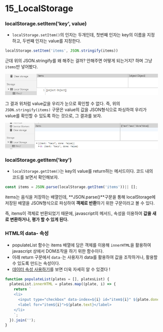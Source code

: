 
# 15_LocalStorage

### localStorage.setItem('key', value)
- `localStorage.setItem()`의 인자는 두개인데, 첫번째 인자는 key의 이름을 지정하고, 두번째 인자는 value를 지정한다.

```javascript
localStorage.setItem('items', JSON.stringify(items))
```

근데 위의 JSON.stringify를 왜 해주는 걸까? 안해주면 어떻게 되는거지? 하며 그냥 `items`만 넣어봤다.

![image-20210107230025377](%EB%A1%9C%EC%BB%AC%20%EC%8A%A4%ED%86%A0%EB%A6%AC%EC%A7%80%20%EC%9D%B4%ED%95%B4.assets/image-20210107230025377.png)

그 결과 위처럼 value값을 우리가 눈으로 확인할 수 없다. 즉, 위의 `JSON.stringify(items)` 구문은 value의 값을 JSON형식으로 파싱하여 우리가 value를 확인할 수 있도록 하는 것으로, 그 결과를 보자.

![image-20210107230258954](%EB%A1%9C%EC%BB%AC%20%EC%8A%A4%ED%86%A0%EB%A6%AC%EC%A7%80%20%EC%9D%B4%ED%95%B4.assets/image-20210107230258954.png)


### localStorage.getItem('key')

- `localStorage.getItem()`는 key의 value를 return하는 메서드이다. 코드 내의 코드를 보면서 확인해보자.

```javascript
const items = JSON.parse(localStorage.getItem('items'))|| [];
```
items는 음식을 저장하는 배열인데, **JSON.parse()**구문을 통해 localStorage에 저장된 배열을 JSON형식으로 파싱하여 **객체로 반환**하기 위한 구문이라고 볼 수 있다.

즉, items이 객체로 반환되었기 때문에, javascript의 메서드, 속성을 이용하여 **값을 새로 변환하거나, 평가 할 수 있게 된다.**

### HTML의 data- 속성
- populateList 함수는 items 배열에 담은 객체를 이용해 `innerHTML`을 활용하여 javascript 상에서 DOM조작을 하기 위한 함수이다.
- 아래 return 구문에서 `data-`는 사용자가 data를 활용하여 값을 조작하거나, 활용할 수 있도록 만드는 속성이다.
- [데이터 속성 사용하기](https://developer.mozilla.org/ko/docs/Learn/HTML/Howto/%EB%8D%B0%EC%9D%B4%ED%84%B0_%EC%86%8D%EC%84%B1_%EC%82%AC%EC%9A%A9%ED%95%98%EA%B8%B0)를 보면 더욱 자세히 알 수 있겠다 !
```javascript
function populateList(plates = [], platesList) {
  platesList.innerHTML = plates.map((plate, i) => {
    return `
    <li>
      <input type="checkbox" data-index=${i} id="item${i}" ${plate.done ? 'checked' : ''} />
      <label for="item${i}">${plate.text}</label>
    </li>
    `;
  }).join('');
}
```

